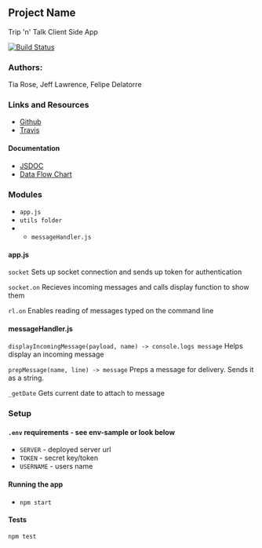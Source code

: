 ## Project Name
Trip 'n' Talk Client Side App

[![Build Status](https://www.travis-ci.com/team-trip-n-talk/Client-side-App.svg?branch=master)](https://www.travis-ci.com/team-trip-n-talk/Client-side-App)

### Authors: 
Tia Rose, Jeff Lawrence, Felipe Delatorre

### Links and Resources
* [Github](https://github.com/team-trip-n-talk/Client-side-App)
* [Travis](https://www.travis-ci.com/team-trip-n-talk/Client-side-App)

#### Documentation
* [JSDOC]()
* [Data Flow Chart](https://www.lucidchart.com/documents/edit/b4adc909-52d2-460a-9a0a-d8cfb7211ec5/0)

### Modules

* `app.js`
* `utils folder`
* * `messageHandler.js`

#### app.js
`socket`
Sets up socket connection and sends up token for authentication

`socket.on`
Recieves incoming messages and calls display function to show them

`rl.on`
Enables reading of messages typed on the command line

#### messageHandler.js

`displayIncomingMessage(payload, name) -> console.logs message`
Helps display an incoming message

`prepMessage(name, line) -> message`
Preps a message for delivery. Sends it as a string.

`_getDate`
Gets current date to attach to message

### Setup
#### `.env` requirements - see env-sample or look below

* `SERVER` - deployed server url
* `TOKEN` - secret key/token
* `USERNAME` - users name

#### Running the app
* `npm start`
  
#### Tests
`npm test`
